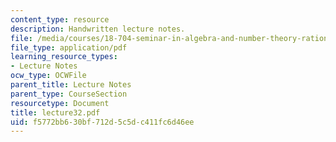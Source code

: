```yaml
---
content_type: resource
description: Handwritten lecture notes.
file: /media/courses/18-704-seminar-in-algebra-and-number-theory-rational-points-on-elliptic-curves-fall-2004/f5772bb630bf712d5c5dc411fc6d46ee_lecture32.pdf
file_type: application/pdf
learning_resource_types:
- Lecture Notes
ocw_type: OCWFile
parent_title: Lecture Notes
parent_type: CourseSection
resourcetype: Document
title: lecture32.pdf
uid: f5772bb6-30bf-712d-5c5d-c411fc6d46ee
---
```

